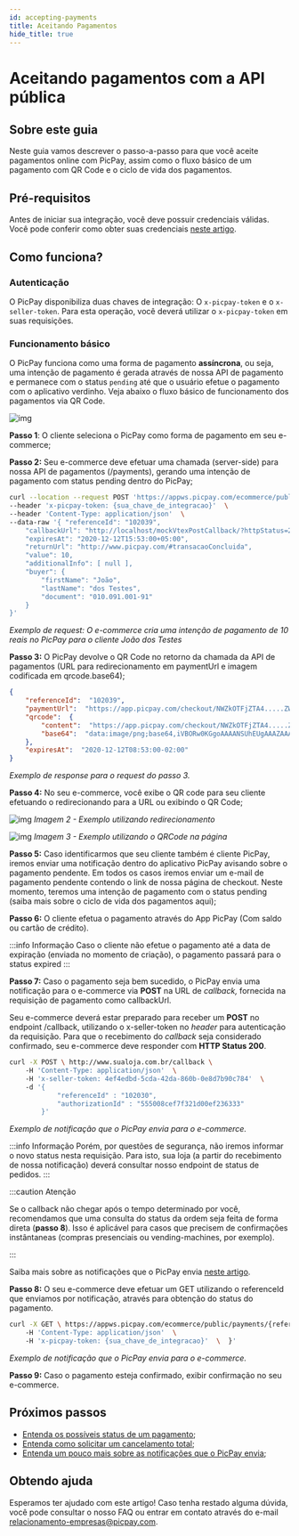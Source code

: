 ```yaml
---
id: accepting-payments
title: Aceitando Pagamentos
hide_title: true
---
```


# Aceitando pagamentos com a API pública

## Sobre este guia
Neste guia vamos descrever o passo-a-passo para que você aceite pagamentos online com PicPay, assim como o fluxo básico de um pagamento com QR Code e o ciclo de vida dos pagamentos.

## Pré-requisitos

Antes de iniciar sua integração, você deve possuir credenciais válidas. Você pode conferir como obter suas credenciais [neste artigo](/checkout/intro/getting-started#antes-de-começar).


## Como funciona?

### Autenticação

O PicPay disponibiliza duas chaves de integração: O `x-picpay-token` e o `x-seller-token`. Para esta operação, você deverá utilizar o `x-picpay-token` em suas requisições.

### Funcionamento básico

O PicPay funciona como uma forma de pagamento **assíncrona**, ou seja, uma intenção de pagamento é gerada através de nossa API de pagamento e permanece com o status `pending` até que o usuário efetue o pagamento com o aplicativo verdinho. Veja abaixo o fluxo básico de funcionamento dos pagamentos via QR Code.

![img](../../../static/img/guides/sequence-diagram-qrcode.png)


**Passo 1**: O cliente seleciona o PicPay como forma de pagamento em seu e-commerce;

**Passo 2:** Seu e-commerce deve efetuar uma chamada (server-side) para nossa API de pagamentos (/payments), gerando uma intenção de pagamento com status pending dentro do PicPay;

```bash
curl --location --request POST 'https://appws.picpay.com/ecommerce/public/payments'  \ 
--header 'x-picpay-token: {sua_chave_de_integracao}'  \ 
--header 'Content-Type: application/json'  \ 
--data-raw '{ "referenceId": "102039", 
    "callbackUrl": "http://localhost/mockVtexPostCallback/?httpStatus=200", 
    "expiresAt": "2020-12-12T15:53:00+05:00", 
    "returnUrl": "http://www.picpay.com/#transacaoConcluida", 
    "value": 10, 
    "additionalInfo": [ null ], 
    "buyer": { 
        "firstName": "João", 
        "lastName": "dos Testes", 
        "document": "010.091.001-91" 
    } 
}'
```

_Exemplo de request: O e-commerce cria uma intenção de pagamento de 10 reais no PicPay para o cliente João dos Testes_

**Passo 3:** O PicPay devolve o QR Code no retorno da chamada da API de pagamentos (URL para redirecionamento em paymentUrl e imagem codificada em qrcode.base64);

```json
{  
    "referenceId":  "102039",  
    "paymentUrl":  "https://app.picpay.com/checkout/NWZkOTFjZTA4.....ZWJmM2QxMzA2",  
    "qrcode":  {  
        "content":  "https://app.picpay.com/checkout/NWZkOTFjZTA4.....ZWJmM2QxMzA2",  
        "base64":  "data:image/png;base64,iVBORw0KGgoAAAANSUhEUgAAAZAAAAGQCAIAAAAP3aGb...(muitos caracteres)..II="  
    },  
    "expiresAt":  "2020-12-12T08:53:00-02:00"  
}
```


_Exemplo de response para o request do passo 3._

**Passo 4:** No seu e-commerce, você exibe o QR code para seu cliente efetuando o redirecionando para a URL ou exibindo o QR Code;

![img](../../../static/img/guides/ecommerce-qrcode-redirect.png)
*Imagem 2 - Exemplo utilizando redirecionamento*


![img](../../../static/img/guides/ecommerce-qrcode-embeeded.png)
*Imagem 3 - Exemplo utilizando o QRCode na página*

**Passo 5:** Caso identificarmos que seu cliente também é cliente PicPay, iremos enviar uma notificação dentro do aplicativo PicPay avisando sobre o pagamento pendente. Em todos os casos iremos enviar um e-mail de pagamento pendente contendo o link de nossa página de checkout. Neste momento, teremos uma intenção de pagamento com o status pending (saiba mais sobre o ciclo de vida dos pagamentos aqui);

**Passo 6:** O cliente efetua o pagamento através do App PicPay (Com saldo ou cartão de crédito).

:::info Informação
Caso o cliente não efetue o pagamento até a data de expiração (enviada no momento de criação), o pagamento passará para o status expired
:::

**Passo 7:** Caso o pagamento seja bem sucedido, o PicPay envia uma notificação para o e-commerce via **POST** na URL de _callback,_ fornecida na requisição de pagamento como callbackUrl.

Seu e-commerce deverá estar preparado para receber um **POST** no endpoint /callback, utilizando o x-seller-token no _header_ para autenticação da requisição. Para que o recebimento do _callback_ seja considerado confirmado, seu e-commerce deve responder com **HTTP Status 200**.

```bash
curl -X POST \ http://www.sualoja.com.br/callback \ 
    -H 'Content-Type: application/json'  \ 
    -H 'x-seller-token: 4ef4edbd-5cda-42da-860b-0e8d7b90c784'  \ 
    -d '{   
            "referenceId" : "102030", 
            "authorizationId" : "555008cef7f321d00ef236333" 
        }'
```

_Exemplo de notificação que o PicPay envia para o e-commerce._

:::info Informação
Porém, por questões de segurança, não iremos informar o novo status nesta requisição. Para isto, sua loja (a partir do recebimento de nossa notificação) deverá consultar nosso endpoint de status de pedidos.
:::

:::caution Atenção

Se o callback não chegar após o tempo determinado por você, recomendamos que uma consulta do status da ordem seja feita de forma direta (**passo 8**). Isso é aplicável para casos que precisem de confirmações instântaneas (compras presenciais ou vending-machines, por exemplo).

:::

Saiba mais sobre as notificações que o PicPay envia [neste artigo](/checkout/guides/notifications).

**Passo 8:** O seu e-commerce deve efetuar um GET utilizando o referenceId que enviamos por notificação, através para obtenção do status do pagamento.

```bash
curl -X GET \ https://appws.picpay.com/ecommerce/public/payments/{referenceId}/status \ 
    -H 'Content-Type: application/json'  \ 
    -H 'x-picpay-token: {sua_chave_de_integracao}'  \  }'
```

_Exemplo de notificação que o PicPay envia para o e-commerce._

**Passo 9:** Caso o pagamento esteja confirmado, exibir confirmação no seu e-commerce.


## Próximos passos

- [Entenda os possíveis status de um pagamento](/checkout/guides/order-status);
- [Entenda como solicitar um cancelamento total](/checkout/guides/cancel-order);
- [Entenda um pouco mais sobre as notificações que o PicPay envia](/checkout/guides/notifications);


## Obtendo ajuda
Esperamos ter ajudado com este artigo! Caso tenha restado alguma dúvida, você pode consultar o nosso FAQ ou entrar em contato através do e-mail relacionamento-empresas@picpay.com. 

 